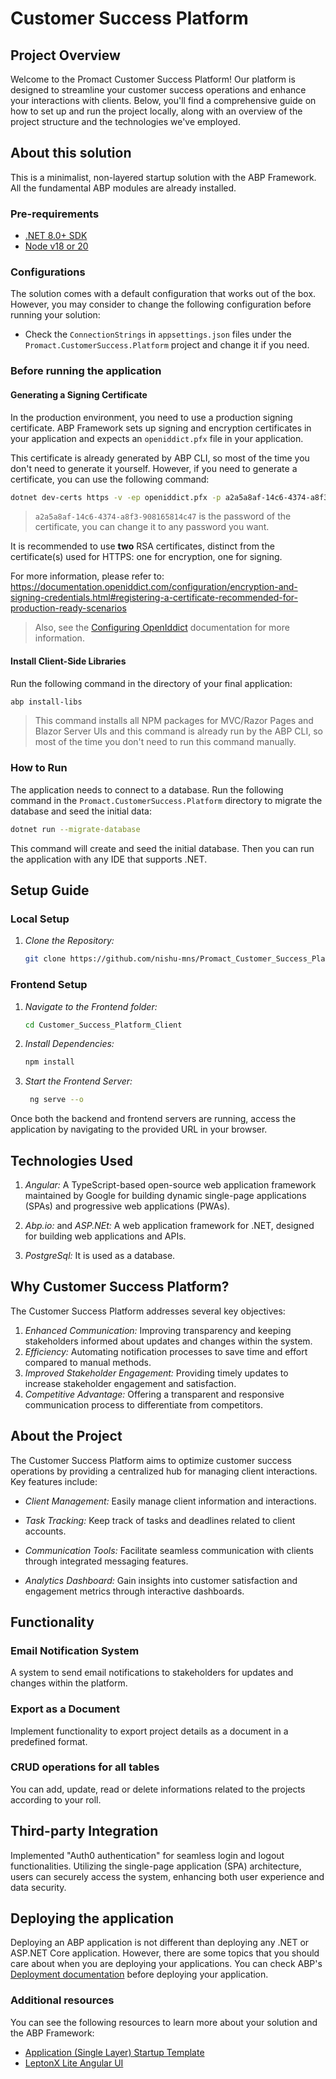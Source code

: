 # Customer Success Platform

## Project Overview

Welcome to the Promact Customer Success Platform! Our platform is designed to streamline your customer success operations and enhance your interactions with clients. Below, you'll find a comprehensive guide on how to set up and run the project locally, along with an overview of the project structure and the technologies we've employed.

## About this solution

This is a minimalist, non-layered startup solution with the ABP Framework. All the fundamental ABP modules are already installed. 

### Pre-requirements

* [.NET 8.0+ SDK](https://dotnet.microsoft.com/download/dotnet)
* [Node v18 or 20](https://nodejs.org/en)

### Configurations

The solution comes with a default configuration that works out of the box. However, you may consider to change the following configuration before running your solution:

* Check the `ConnectionStrings` in `appsettings.json` files under the `Promact.CustomerSuccess.Platform` project and change it if you need.

### Before running the application

#### Generating a Signing Certificate

In the production environment, you need to use a production signing certificate. ABP Framework sets up signing and encryption certificates in your application and expects an `openiddict.pfx` file in your application.

This certificate is already generated by ABP CLI, so most of the time you don't need to generate it yourself. However, if you need to generate a certificate, you can use the following command:

```bash
dotnet dev-certs https -v -ep openiddict.pfx -p a2a5a8af-14c6-4374-a8f3-908165814c47
```

> `a2a5a8af-14c6-4374-a8f3-908165814c47` is the password of the certificate, you can change it to any password you want.

It is recommended to use **two** RSA certificates, distinct from the certificate(s) used for HTTPS: one for encryption, one for signing.

For more information, please refer to: https://documentation.openiddict.com/configuration/encryption-and-signing-credentials.html#registering-a-certificate-recommended-for-production-ready-scenarios

> Also, see the [Configuring OpenIddict](https://docs.abp.io/en/abp/latest/Deployment/Configuring-OpenIddict#production-environment) documentation for more information.

#### Install Client-Side Libraries

Run the following command in the directory of your final application:

```bash
abp install-libs
```

> This command installs all NPM packages for MVC/Razor Pages and Blazor Server UIs and this command is already run by the ABP CLI, so most of the time you don't need to run this command manually.

### How to Run

The application needs to connect to a database. Run the following command in the `Promact.CustomerSuccess.Platform` directory to migrate the database and seed the initial data:

````bash
dotnet run --migrate-database
````

This command will create and seed the initial database. Then you can run the application with any IDE that supports .NET.

## Setup Guide

### Local Setup

1. *Clone the Repository:*
   
   ```bash
   git clone https://github.com/nishu-mns/Promact_Customer_Success_Platform 
   ```  

### Frontend Setup

1. *Navigate to the Frontend folder:*
   
    ```bash
    cd Customer_Success_Platform_Client
    ```
   

2. *Install Dependencies:*
   
    ```bash
    npm install
    ```
   

3. *Start the Frontend Server:*
   
   ```bash
    ng serve --o
   ```

Once both the backend and frontend servers are running, access the application by navigating to the provided URL in your browser.


## Technologies Used

1. *Angular:* A TypeScript-based open-source web application framework maintained by Google for building dynamic single-page applications (SPAs) and progressive web applications (PWAs).

2. *Abp.io:* and *ASP.NEt:* A web application framework for .NET, designed for building web applications and APIs.

4. *PostgreSql:* It is used as a database.

## Why Customer Success Platform?

The Customer Success Platform addresses several key objectives:

1. *Enhanced Communication:* Improving transparency and keeping stakeholders informed about updates and changes within the system.
2. *Efficiency:* Automating notification processes to save time and effort compared to manual methods.
3. *Improved Stakeholder Engagement:* Providing timely updates to increase stakeholder engagement and satisfaction.
4. *Competitive Advantage:* Offering a transparent and responsive communication process to differentiate from competitors.

## About the Project

The Customer Success Platform aims to optimize customer success operations by providing a centralized hub for managing client interactions. Key features include:

- *Client Management:* Easily manage client information and interactions.

- *Task Tracking:* Keep track of tasks and deadlines related to client accounts.

- *Communication Tools:* Facilitate seamless communication with clients through integrated messaging features.

- *Analytics Dashboard:* Gain insights into customer satisfaction and engagement metrics through interactive dashboards.

## Functionality

### Email Notification System

A system to send email notifications to stakeholders for updates and changes within the platform.

### Export as a Document

Implement functionality to export project details as a document in a predefined format.

### CRUD operations for all tables

You can add, update, read or delete informations related to the projects according to your roll.

## Third-party Integration

Implemented "Auth0 authentication" for seamless login and logout functionalities. Utilizing the single-page application (SPA) architecture, users can securely access the system, enhancing both user experience and data security.

## Deploying the application

Deploying an ABP application is not different than deploying any .NET or ASP.NET Core application. However, there are some topics that you should care about when you are deploying your applications. You can check ABP's [Deployment documentation](https://docs.abp.io/en/abp/latest/Deployment/Index) before deploying your application.

### Additional resources

You can see the following resources to learn more about your solution and the ABP Framework:

* [Application (Single Layer) Startup Template](https://docs.abp.io/en/abp/latest/Startup-Templates/Application-Single-Layer)
* [LeptonX Lite Angular UI](https://docs.abp.io/en/abp/latest/Themes/LeptonXLite/Angular)